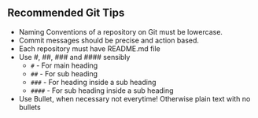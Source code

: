 ## Recommended Git Tips
* Naming Conventions of a repository on Git must be lowercase.
* Commit messages should be precise and action based.
* Each repository must have README.md file
* Use #, ##, ### and #### sensibly
  * `#` - For main heading
  * `##` - For sub heading
  * `###` - For heading inside a sub heading
  * `####`  - For sub heading inside a sub heading
* Use Bullet, when necessary not everytime! Otherwise plain text with no bullets
